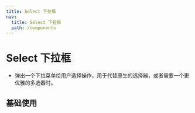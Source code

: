 ```yaml
---
title: Select 下拉框
nav:
  title: Select 下拉框
  path: /components
---
```


# Select 下拉框

- 弹出一个下拉菜单给用户选择操作，用于代替原生的选择器，或者需要一个更优雅的多选器时。

## 基础使用

<code src="./demos/basic.tsx">

<style>
.orange-select {
  margin: 16px 0;
}

.__dumi-default-previewer{
  width:50%
}
</style>

